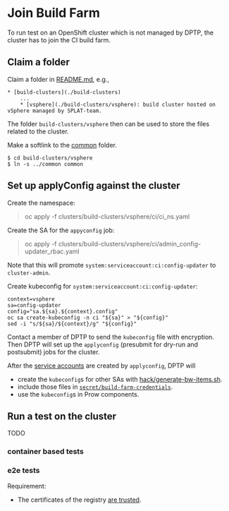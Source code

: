 # Join Build Farm

To run test on an OpenShift cluster which is not managed by DPTP, the cluster has to join the CI build farm.

## Claim a folder 

Claim a folder in [README.md](../README.md), e.g.,

```
* [build-clusters](./build-clusters)
    ...
    * [vsphere](./build-clusters/vsphere): build cluster hosted on vSphere managed by SPLAT-team.
```

The folder `build-clusters/vsphere` then can be used to store the files related to the cluster.

Make a softlink to the [common](./common)  folder.

```
$ cd build-clusters/vsphere
$ ln -s ../common common
```

## Set up applyConfig against the cluster

Create the namespace:

> oc apply -f clusters/build-clusters/vsphere/ci/ci_ns.yaml

Create the SA for the `appyconfig` job:

> oc apply -f clusters/build-clusters/vsphere/ci/admin_config-updater_rbac.yaml

Note that this will promote `system:serviceaccount:ci:config-updater` to `cluster-admin`.

Create kubeconfig for `system:serviceaccount:ci:config-updater`:

```
context=vsphere
sa=config-updater
config="sa.${sa}.${context}.config"
oc sa create-kubeconfig -n ci "${sa}" > "${config}"
sed -i "s/${sa}/${context}/g" "${config}"
```

Contact a member of DPTP to send the `kubeconfig` file with encryption. Then DPTP will set up the `applyconfig` (presubmit for dry-run and postsubmit) jobs for the cluster.

After the [service accounts](./build-clusters/vsphere1/ci) are created by `applyconfig`, DPTP will
* create the `kubeconfig`s for other SAs with [hack/generate-bw-items.sh](https://github.com/openshift/release/blob/be736831f1926b3b7cfa197aab209c87aec0687a/clusters/build-clusters/02_cluster/hack/generate-bw-items.sh#L35).
* include those files in [`secret/build-farm-credentials`](https://github.com/openshift/release/blob/79e657752f6fae3367fcd70ed260bccf98e8a32c/core-services/ci-secret-bootstrap/_config.yaml#L1009-L1011).
* use the `kubeconfig`s in Prow components.

## Run a test on the cluster
TODO
### container based tests

### e2e tests

Requirement:

*  The certificates of the registry [are trusted](https://docs.openshift.com/container-platform/4.5/registry/securing-exposing-registry.html).
